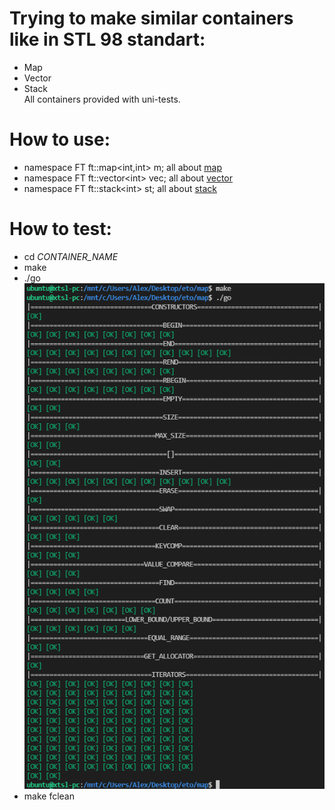 # Trying to make similar containers like in STL 98 standart:
* Map
* Vector
* Stack  
All containers provided with uni-tests.
# How to use:
* namespace FT ft::map<int,int> m; all about [map](http://www.cplusplus.com/reference/map/map/?kw=map)  
* namespace FT ft::vector\<int\> vec; all about [vector](http://www.cplusplus.com/reference/vector/vector/?kw=vector)  
* namespace FT ft::stack\<int\> st; all about [stack](http://www.cplusplus.com/reference/stack/stack/?kw=stack)  
 
# How to test:  
* cd *CONTAINER_NAME*
* make
* ./go  
![alt-текст](https://github.com/xTSL-echiles/stl_containers/blob/main/test_map.png "How does it look: ")
* make fclean
